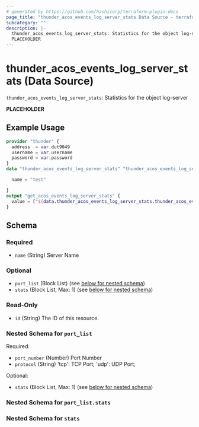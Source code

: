 ```yaml
---
# generated by https://github.com/hashicorp/terraform-plugin-docs
page_title: "thunder_acos_events_log_server_stats Data Source - terraform-provider-thunder"
subcategory: ""
description: |-
  thunder_acos_events_log_server_stats: Statistics for the object log-server
  PLACEHOLDER
---
```


# thunder_acos_events_log_server_stats (Data Source)

`thunder_acos_events_log_server_stats`: Statistics for the object log-server

__PLACEHOLDER__

## Example Usage

```terraform
provider "thunder" {
  address  = var.dut9049
  username = var.username
  password = var.password
}
data "thunder_acos_events_log_server_stats" "thunder_acos_events_log_server_stats" {

  name = "test"

}
output "get_acos_events_log_server_stats" {
  value = ["${data.thunder_acos_events_log_server_stats.thunder_acos_events_log_server_stats}"]
}
```

<!-- schema generated by tfplugindocs -->
## Schema

### Required

- `name` (String) Server Name

### Optional

- `port_list` (Block List) (see [below for nested schema](#nestedblock--port_list))
- `stats` (Block List, Max: 1) (see [below for nested schema](#nestedblock--stats))

### Read-Only

- `id` (String) The ID of this resource.

<a id="nestedblock--port_list"></a>
### Nested Schema for `port_list`

Required:

- `port_number` (Number) Port Number
- `protocol` (String) 'tcp': TCP Port; 'udp': UDP Port;

Optional:

- `stats` (Block List, Max: 1) (see [below for nested schema](#nestedblock--port_list--stats))

<a id="nestedblock--port_list--stats"></a>
### Nested Schema for `port_list.stats`



<a id="nestedblock--stats"></a>
### Nested Schema for `stats`


